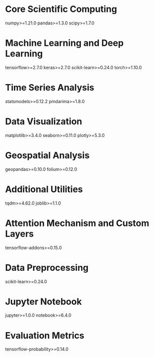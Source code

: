 # Core Scientific Computing
numpy>=1.21.0
pandas>=1.3.0
scipy>=1.7.0

# Machine Learning and Deep Learning
tensorflow>=2.7.0
keras>=2.7.0
scikit-learn>=0.24.0
torch>=1.10.0

# Time Series Analysis
statsmodels>=0.12.2
pmdarima>=1.8.0

# Data Visualization
matplotlib>=3.4.0
seaborn>=0.11.0
plotly>=5.3.0

# Geospatial Analysis
geopandas>=0.10.0
folium>=0.12.0

# Additional Utilities
tqdm>=4.62.0
joblib>=1.1.0

# Attention Mechanism and Custom Layers
tensorflow-addons>=0.15.0

# Data Preprocessing
scikit-learn>=0.24.0

# Jupyter Notebook 
jupyter>=1.0.0
notebook>=6.4.0

# Evaluation Metrics
tensorflow-probability>=0.14.0